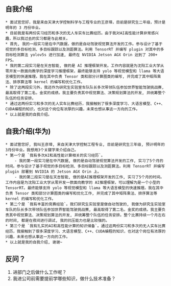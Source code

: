## 自我介绍
    * 面试官您好，我是来自天津大学控制科学与工程专业的王彦璋，目前是研究生二年级，预计是明年的 3 月份毕业。
    * 目前我是有两份实习经历和多次的无人车实车比赛经历。由于我对AI高性能计算非常感兴趣，所以我过去的实习都是与此相关。
    * 首先, 我的一段实习是在中汽数据，做的是自动驾驶视觉算法开发的工作。参与设计了基于视觉的多目标检测、多目标跟踪以及测距算法。利用 TensorRT 并编写 plugin 对其中的多目标检测算法 yolov5s 进行加速, 最终在 NVIDIA Jetson AGX Orin 达到了 200+ FPS。
    * 我的第二段实习是在天吉智能, 做的是 AI 推理框架开发。工作内容就是为沈阳工业大学从零开发一款面向教学的深度学习推理框架，最终能够支持 yolo 等视觉模型和 llama 等大语言模型的快速推理。我在其中负责 Tensor 类和部分计算图类的编写, 并完成了其中矩阵乘法、排序算法等 kernel 的编写和优化工作。
    * 除了这两段实习外，我还作为研究生实验室车队队长多次带领队伍参加世界智能驾驶挑战赛, 最高取得了第二名，金奖的成绩。我主要负责其中视觉算法、决策规划算法的开发, 并统筹整个队伍的任务安排。
    * 通过这两份实习和多次的无人实车比赛经历，我接触到了很多深度学习、大语言模型、C++、CUDA编程的知识，也对这个岗位有浓厚的兴趣，未来也想从事这一方向的工作。
    * 以上就是我的自我介绍。

## 自我介绍(华为)
    * 面试管您好, 我叫王彦璋, 来自天津大学控制工程专业, 目前是研究生三年级, 预计明年的3月份毕业。我想用3个关键字来介绍自己。
    * 第一个是 `我有多次AI和高性能计算相关的实习经历`。
        - 我的第一段实习是在中汽数据, 做的是自动驾驶视觉算法开发的工作, 实习了5个月的时间。参与设计了基于视觉的多目标检测、多目标跟踪以及测距算法。利用 TensorRT 并编写 plugin 部署到 NVIDIA 的 Jetson AGX Orin 上。
        - 我的第二段实习是在天吉智能, 做的是AI推理框架开发的工作, 实习了5个月的时间。工作内容是为沈阳工业大学从零开发一款面向教学的 AI推理框架，可以理解为是一个小型的 TensorRT。最终能够支持 yolo 等视觉模型和 llama 等大语言模型的快速推理。我在其中负责 Tensor 类和部分计算图类的编写和优化工作, 并完成了其中矩阵乘法、排序算法等 kernel 的编写和优化工作。
    * 第二个是 `我有丰富的竞赛经验`。我们研究生实验室是做自动驾驶的, 我做为研究生实验室车队的队长多次带领队伍参加世界智能驾驶挑战赛, 最高取得了第二名，金奖的成绩。我主要负责其中视觉算法、决策规划算法的开发, 并统筹整个队伍的任务安排。整个比赛持续一个月左右的时间, 都是在夜间进行调试, 我的抗压能力也是比较强的。
    * 第三个是 `我有扎实的AI和高性能计算的知识储备`。通过这两份实习和多次的无人实车比赛经历，我接触到了很多深度学习、大语言模型、C++、CUDA编程的知识，也对这个岗位有浓厚的兴趣，未来也想从事这一方向的工作。
    * 以上就是我的自我介绍, 谢谢~

## 反问？
1. 进部门之后做什么工作呢？
2. 我进公司前需要提前学哪些知识，做什么技术准备？